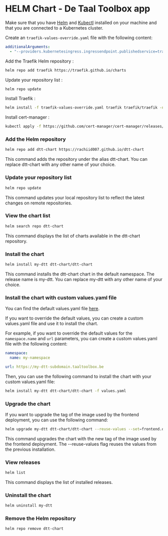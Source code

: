 # HELM Chart - De Taal Toolbox app

Make sure that you have [Helm](https://helm.sh/docs/intro/install/) and [Kubectl](https://kubernetes.io/docs/tasks/tools/install-kubectl/) installed on your machine and that you are connected to a Kubernetes cluster.

Create an `traefik-values-override.yaml` file with the following content:

```yaml
additionalArguments:
  - "--providers.kubernetesingress.ingressendpoint.publishedservice=traefik/traefik"
```

Add the Traefik Helm repository :

```bash
helm repo add traefik https://traefik.github.io/charts
```

Update your repository list :

```bash
helm repo update
```

Install Traefik :

```bash
helm install -f traefik-values-override.yaml traefik traefik/traefik -n traefik --create-namespace
```

Install cert-manager :

```bash
kubectl apply -f https://github.com/cert-manager/cert-manager/releases/download/v1.11.2/cert-manager.yaml
```

### Add the Helm repository

```bash
helm repo add dtt-chart https://rachiid007.github.io/dtt-chart
```

This command adds the repository under the alias dtt-chart. You can replace dtt-chart with any other name of your choice.

### Update your repository list

```bash
helm repo update
```

This command updates your local repository list to reflect the latest changes on remote repositories.

### View the chart list

```bash
helm search repo dtt-chart
```

This command displays the list of charts available in the dtt-chart repository.

### Install the chart

```bash
helm install my-dtt dtt-chart/dtt-chart
```

This command installs the dtt-chart chart in the default namespace. The release name is my-dtt. You can replace my-dtt with any other name of your choice.

### Install the chart with custom values.yaml file

You can find the default values.yaml file [here](https://github.com/Rachiid007/dtt-chart/blob/main/charts/values.yaml).

If you want to override the default values, you can create a custom values.yaml file and use it to install the chart.

For example, if you want to override the default values for the `namespace.name` and `url` parameters, you can create a custom values.yaml file with the following content:

```yaml
namespace:
  name: my-namespace

url: https://my-dtt-subdomain.taaltoolbox.be
```

Then, you can use the following command to install the chart with your custom values.yaml file:

```bash
helm install my-dtt dtt-chart/dtt-chart -f values.yaml
```

### Upgrade the chart

If you want to upgrade the tag of the image used by the frontend deployment, you can use the following command:

```bash
helm upgrade my-dtt dtt-chart/dtt-chart --reuse-values --set=frontend.deployment.image.tag=new_tag
```

This command upgrades the chart with the new tag of the image used by the frontend deployment. The --reuse-values flag reuses the values from the previous installation.

### View releases

```bash
helm list
```

This command displays the list of installed releases.

### Uninstall the chart

```bash
helm uninstall my-dtt
```

### Remove the Helm repository

```bash
helm repo remove dtt-chart
```
